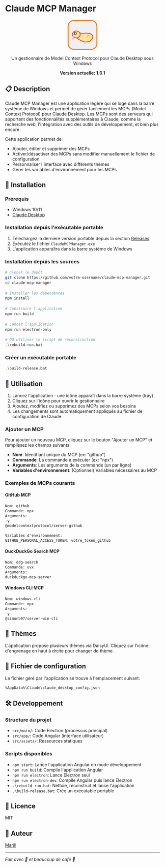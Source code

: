 # Claude MCP Manager

<p align="center">
  <img src="src/assets/icon-duck.svg" width="100" alt="Claude MCP Manager Logo"/>
</p>

<p align="center">
  Un gestionnaire de Model Context Protocol pour Claude Desktop sous Windows
</p>

<p align="center">
  <b>Version actuelle: 1.0.1</b>
</p>

## 📋 Description

Claude MCP Manager est une application légère qui se loge dans la barre système de Windows et permet de gérer facilement les MCPs (Model Context Protocol) pour Claude Desktop. Les MCPs sont des serveurs qui apportent des fonctionnalités supplémentaires à Claude, comme la recherche web, l'intégration avec des outils de développement, et bien plus encore.

Cette application permet de:
- Ajouter, éditer et supprimer des MCPs
- Activer/désactiver des MCPs sans modifier manuellement le fichier de configuration
- Personnaliser l'interface avec différents thèmes
- Gérer les variables d'environnement pour les MCPs

## 🚀 Installation

### Prérequis
- Windows 10/11
- [Claude Desktop](https://claude.ai/desktop)

### Installation depuis l'exécutable portable
1. Téléchargez la dernière version portable depuis la section [Releases](https://github.com/votre-username/claude-mcp-manager/releases)
2. Exécutez le fichier `ClaudeMCPManager.exe`
3. L'application apparaîtra dans la barre système de Windows

### Installation depuis les sources
```bash
# Cloner le dépôt
git clone https://github.com/votre-username/claude-mcp-manager.git
cd claude-mcp-manager

# Installer les dépendances
npm install

# Construire l'application
npm run build

# Lancer l'application
npm run electron-only

# OU utiliser le script de reconstruction
.\rebuild-run.bat
```

### Créer un exécutable portable
```bash
.\build-release.bat
```

## 🔧 Utilisation

1. Lancez l'application - une icône apparaît dans la barre système (tray)
2. Cliquez sur l'icône pour ouvrir le gestionnaire
3. Ajoutez, modifiez ou supprimez des MCPs selon vos besoins
4. Les changements sont automatiquement appliqués au fichier de configuration de Claude

### Ajouter un MCP

Pour ajouter un nouveau MCP, cliquez sur le bouton "Ajouter un MCP" et remplissez les champs suivants:
- **Nom**: Identifiant unique du MCP (ex: "github")
- **Commande**: La commande à exécuter (ex: "npx")
- **Arguments**: Les arguments de la commande (un par ligne)
- **Variables d'environnement**: (Optionnel) Variables nécessaires au MCP

### Exemples de MCPs courants

#### GitHub MCP
```
Nom: github
Commande: npx
Arguments: 
-y
@modelcontextprotocol/server-github

Variables d'environnement:
GITHUB_PERSONAL_ACCESS_TOKEN: votre_token_github
```

#### DuckDuckGo Search MCP
```
Nom: ddg-search
Commande: uvx
Arguments:
duckduckgo-mcp-server
```

#### Windows CLI MCP
```
Nom: windows-cli
Commande: npx
Arguments:
-y
@simonb97/server-win-cli
```

## 🎨 Thèmes

L'application propose plusieurs thèmes via DaisyUI. Cliquez sur l'icône d'engrenage en haut à droite pour changer de thème.

## 📁 Fichier de configuration

Le fichier géré par l'application se trouve à l'emplacement suivant:
```
%AppData%\Claude\claude_desktop_config.json
```

## 🛠️ Développement

### Structure du projet
- `src/main/`: Code Electron (processus principal)
- `src/app/`: Code Angular (interface utilisateur)
- `src/assets/`: Ressources statiques

### Scripts disponibles
- `npm start`: Lance l'application Angular en mode développement
- `npm run build`: Compile l'application Angular
- `npm run electron`: Lance Electron seul
- `npm run electron-dev`: Compile Angular puis lance Electron
- `.\rebuild-run.bat`: Nettoie, reconstruit et lance l'application
- `.\build-release.bat`: Crée un exécutable portable

## 📝 Licence

MIT

## 👤 Auteur

[Marill](https://marill.dev)

---

*Fait avec 💖 et beaucoup de café 🍙*
